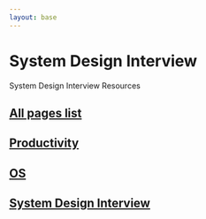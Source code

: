 ```yaml
---
layout: base
---
```


# System Design Interview 

System Design Interview Resources

## [All pages list](./all)

## [Productivity](./Productivity/)

## [OS](./OS/)

## [System Design Interview](https://SystemDesignInterview.github.io)